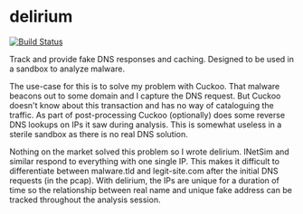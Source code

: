 # delirium

[![Build Status](https://travis-ci.org/disruptive-solutions/delirium.svg?branch=master)](https://travis-ci.org/disruptive-solutions/delirium)

Track and provide fake DNS responses and caching.  Designed to be used in a sandbox to analyze malware.

The use-case for this is to solve my problem with Cuckoo.  That malware beacons out to some domain and I capture the DNS request.  But Cuckoo doesn't know about this transaction and has no way of cataloguing the traffic.  As part of post-processing Cuckoo (optionally) does some reverse DNS lookups on IPs it saw during analysis.  This is somewhat useless in a sterile sandbox as there is no real DNS solution. 

Nothing on the market solved this problem so I wrote delirium.  INetSim and similar respond to everything with one single IP.  This makes it difficult to differentiate between malware.tld and legit-site.com after the initial DNS requests (in the pcap).  With delirium, the IPs are unique for a duration of time so the relationship between real name and unique fake address can be tracked throughout the analysis session.
